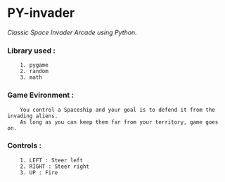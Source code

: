 # PY-invader

_Classic Space Invader Arcade using Python._

### Library used : 
        1. pygame
        2. random
        3. math

### Game Evironment : 
        
        You control a Spaceship and your goal is to defend it from the invading aliens.
        As long as you can keep them far from your territory, game goes on.
    
### Controls :

        1. LEFT : Steer left
        2. RIGHT : Steer right
        3. UP : Fire
